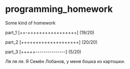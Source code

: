 # programming_homework
Some kind of homework

part_1
[++-+++++++++++++++++] (19/20)

part_2
[++++++++++++++++++++] (20/20)

part_3
[+++++---------------] (5/20)

Ля ля ля. Я Семён Лобанов, у меня бошка из картошки.